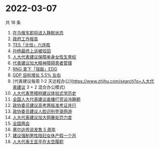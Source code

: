 # 2022-03-07

共 18 条

<!-- BEGIN ZHIHUSEARCH -->
<!-- 最后更新时间 Mon Mar 07 2022 08:40:07 GMT+0800 (China Standard Time) -->
1. [在乌俄军即将进入静默状态](https://www.zhihu.com/search?q=俄罗斯乌克兰)
1. [政府工作报告](https://www.zhihu.com/search?q=政府工作报告)
1. [TES「北伐」六连胜](https://www.zhihu.com/search?q=tes)
1. [孙杨最终上诉被驳回](https://www.zhihu.com/search?q=孙杨)
1. [人大代表建议保障单身女性生育权](https://www.zhihu.com/search?q=保障单身女性生育权)
1. [代表建议加大精神障碍患者管理](https://www.zhihu.com/search?q=人大代表建议加大精神障碍患者管理)
1. [RNG 拿下「宿敌」EDG](https://www.zhihu.com/search?q=rng)
1. [GDP 目标增长 5.5% 左右](https://www.zhihu.com/search?q=gdp)
1. [代表建议每周 1-2 天远程办公](https://www.zhihu.com/search?q=人大代表建议 3 + 2 混合办公模式)
1. [人大代表贾樟柯建议体验式学历史](https://www.zhihu.com/search?q=人大代表贾樟柯)
1. [全国人大代表建议直播打赏设冷静期](https://www.zhihu.com/search?q=直播打赏设冷静期)
1. [政协委员建议高考两版准考证并行](https://www.zhihu.com/search?q=高考纸版电子版准考证并行)
1. [政协委员建议人脸识别登录网游](https://www.zhihu.com/search?q=强制人脸识别登录网游)
1. [人大代表建议加大网暴处罚力度](https://www.zhihu.com/search?q=人大代表建议加大网暴处罚力度)
1. [全国两会](https://www.zhihu.com/search?q=两会开幕)
1. [塞尔达传说发售 5 周年](https://www.zhihu.com/search?q=塞尔达)
1. [建议强制男性陪妇女休产假一个月](https://www.zhihu.com/search?q=男性产假)
1. [人大代表王亚平在太空履职](https://www.zhihu.com/search?q=王亚平在太空出差)
<!-- END ZHIHUSEARCH -->
